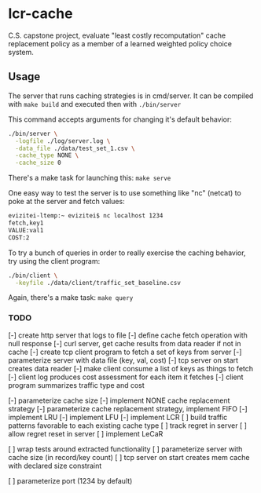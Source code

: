 # lcr-cache
C.S. capstone project, evaluate "least costly recomputation" cache replacement policy as a member of a learned weighted policy choice system.

## Usage

The server that runs caching strategies is in cmd/server.
It can be compiled with `make build` and executed then
with `./bin/server`

This command accepts arguments for changing it's
default behavior:

```bash
./bin/server \
  -logfile ./log/server.log \
  -data_file ./data/test_set_1.csv \
  -cache_type NONE \
  -cache_size 0
```

There's a make task for launching this:  `make serve`

One easy way to test the server is to use something like
"nc" (netcat) to poke at the server and fetch values:

```bash
evizitei-ltemp:~ evizitei$ nc localhost 1234
fetch,key1
VALUE:val1
COST:2
```

To try a bunch of queries in order to really exercise the caching
behavior, try using the client program:

```bash
./bin/client \
  -keyfile ./data/client/traffic_set_baseline.csv
```

Again, there's a make task: `make query`


### TODO

[-] create http server that logs to file
[-] define cache fetch operation with null response
[-] curl server, get cache results from data reader if not in cache
[-] create tcp client program to fetch a set of keys from server
[-] parameterize server with data file (key, val, cost)
[-] tcp server on start creates data reader
[-] make client consume a list of keys as things to fetch
[-] client log produces cost assessment for each item it fetches
[-] client program summarizes traffic type and cost

[-] parameterize cache size
[-] implement NONE cache replacement strategy
[-] parameterize cache replacement strategy, implement FIFO
[-] implement LRU
[-] implement LFU
[-] implement LCR
[ ] build traffic patterns favorable to each existing cache type
[ ] track regret in server
[ ] allow regret reset in server
[ ] implement LeCaR


[ ] wrap tests around extracted functionality
[ ] parameterize server with cache size (in record/key count)
[ ] tcp server on start creates mem cache with declared size constraint

[ ] parameterize port (1234 by default)